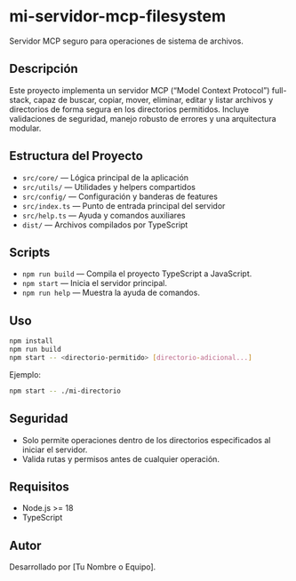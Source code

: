 # mi-servidor-mcp-filesystem

Servidor MCP seguro para operaciones de sistema de archivos.

## Descripción

Este proyecto implementa un servidor MCP (“Model Context Protocol”) full-stack, capaz de buscar, copiar, mover, eliminar, editar y listar archivos y directorios de forma segura en los directorios permitidos. Incluye validaciones de seguridad, manejo robusto de errores y una arquitectura modular.

## Estructura del Proyecto

- `src/core/` — Lógica principal de la aplicación
- `src/utils/` — Utilidades y helpers compartidos
- `src/config/` — Configuración y banderas de features
- `src/index.ts` — Punto de entrada principal del servidor
- `src/help.ts` — Ayuda y comandos auxiliares
- `dist/` — Archivos compilados por TypeScript

## Scripts

- `npm run build` — Compila el proyecto TypeScript a JavaScript.
- `npm start` — Inicia el servidor principal.
- `npm run help` — Muestra la ayuda de comandos.

## Uso

```bash
npm install
npm run build
npm start -- <directorio-permitido> [directorio-adicional...]
```

Ejemplo:

```bash
npm start -- ./mi-directorio
```

## Seguridad

- Solo permite operaciones dentro de los directorios especificados al iniciar el servidor.
- Valida rutas y permisos antes de cualquier operación.

## Requisitos

- Node.js >= 18
- TypeScript

## Autor

Desarrollado por [Tu Nombre o Equipo].
